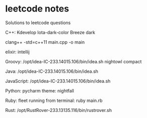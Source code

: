 # leetcode notes
Solutions to leetcode questions

C++:
Kdevelop
Iota-dark-color
Breeze dark

clang++ -std=c++11 main.cpp -o main

elixir:
intellij

Groovy:
/opt/idea-IC-233.14015.106/bin/idea.sh
nightowl compact

Java:
/opt/idea-IC-233.14015.106/bin/idea.sh

JavaScript:
/opt/idea-IC-233.14015.106/bin/idea.sh

Python:
pycharm
theme:
nightfall

Ruby:
fleet
running from terminal:
ruby main.rb

Rust:
/opt/RustRover-233.13135.116/bin/rustrover.sh
